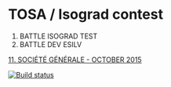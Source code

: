 ﻿# TOSA / Isograd contest

1. BATTLE ISOGRAD TEST
2. BATTLE DEV ESILV

[11. SOCIÉTÉ GÉNÉRALE - OCTOBER 2015](SocieteGeneralOctober2015)



[![Build status](https://ci.appveyor.com/api/projects/status/tjkxt6620ppvc6w6?svg=true)](https://ci.appveyor.com/project/evilz/isograd-tosa)
